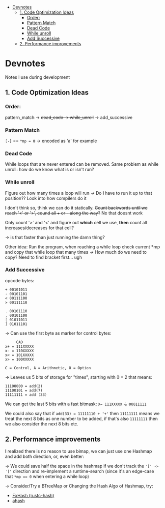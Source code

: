 - [Devnotes](#devnotes)
  - [1. Code Optimization Ideas](#1-code-optimization-ideas)
    - [Order:](#order)
    - [Pattern Match](#pattern-match)
    - [Dead Code](#dead-code)
    - [While unroll](#while-unroll)
    - [Add Successive](#add-successive)
  - [2. Performance improvements](#2-performance-improvements)

# Devnotes
Notes I use during development

## 1. Code Optimization Ideas

### Order: 

pattern_match -> ~~dead_code -> while_unroll~~ -> add_successive

### Pattern Match

```[-]``` == ```*mp = 0``` -> encoded as 'a' for example

### Dead Code

While loops that are never entered can be removed. Same problem as while unroll: how do we know what is or isn't run?

### While unroll

Figure out how many times a loop will run -> Do I have to run it up to that position?? Look into how compilers do it

I don't think so, think we can do it statically. ~~Count backwords until we reach '<' or '>', cound all + or - along the way?~~ No that doesnt work

Only count '>' and '<' and figure out **which** cell we use, **then** count all increases/decreases for that cell?

-> is that faster than just running the damn thing?

Other idea: Run the program, when reaching a while loop check current *mp and copy that while loop that many times -> How much do we need to copy? Need to find bracket first... ugh


### Add Successive

opcode bytes: 

```
+ 00101011
- 00101101
< 00111100
> 00111110

. 00101110
, 00101100
[ 01011011
] 01011101
```

-> Can use the first byte as marker for control bytes:

```
     CAO
x+ = 111XXXXX
x- = 110XXXXX
x< = 101XXXXX
x> = 100XXXXX
```

``C = Control, A = Arithmetic, O = Option``

-> Leaves us 5 bits of storage for "times", starting with 0 = 2 that means:

```
11100000 = add(2)
11100101 = add(7)
11111111 = add (33)
```

We can get the last 5 bits with a fast bitmask: ``X= 111XXXXX & 00011111``

We could also say that if ``add(33) = 11111110 + '+'`` then ``11111111`` means we treat the next 8 bits as one number to be added, if that's also ``11111111`` then we also consider the next 8 bits etc.

## 2. Performance improvements

I realized there is no reason to use bimap, we can just use one Hashmap and add both direction, or, even better:

-> We could save half the space in the hashmap if we don't track the ``'[' -> ']'`` direction and re-implement a runtime-search (since it's an edge-case that ``*mp == 0`` when entering a while loop)

-> Consider/Try a BTreeMap or Changing the Hash Algo of Hashmap, try:
- [FxHash (rustc-hash)](https://lib.rs/crates/rustc-hash)
- [ahash]([ahash](https://lib.rs/crates/ahash))


